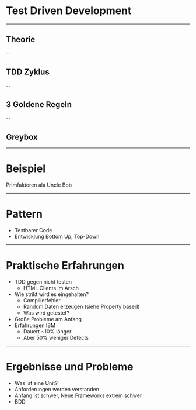 # Test Driven Development

--- 

## Theorie

--

## TDD Zyklus

--

## 3 Goldene Regeln

--

## Greybox 

--- 

# Beispiel

Primfaktoren ala Uncle Bob

--- 

# Pattern

- Testbarer Code
- Entwicklung Bottom Up, Top-Down

--- 

# Praktische Erfahrungen
- TDD gegen nicht testen 
    - HTML Clients im Arsch
- Wie strikt wird es eingehalten?
    - Compilierfehler
    - Random Daten erzeugen (siehe Property based)
    - Was wird getestet?
- Große Probleme am Anfang
- Erfahrungen IBM
    - Dauert ~10% länger
    - Aber 50% weniger Defects

--- 

# Ergebnisse und Probleme

- Was ist eine Unit?
- Anforderungen werden verstanden
- Anfang ist schwer, Neue Frameworks extrem schwer
- BDD
